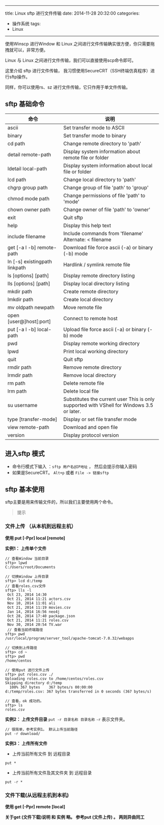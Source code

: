 ﻿----
title: Linux sftp 进行文件传输
date: 2014-11-28 20:32:00
categories: 
- 操作系统
tags:
- Linux
----

使用Winscp 进行Window 和 Linux 之间进行文件传输确实很方便，你只需要拖拽就可以，非常方便。

Linux 与 Linux 之间进行文件传输，我们可以直接使用scp命令即可。

这里介绍 sftp 进行文件传输， 我习惯使用SecureCRT（SSH终端仿真程序）进行sftp操作。

同样，你可以使用rs、sz 进行文件传输，它只作用于单文件传输。



## sftp 基础命令

命令 | 说明
--- | ---
ascii                          | Set transfer mode to ASCII
binary                         | Set transfer mode to binary
cd path                        | Change remote directory to 'path'
detail remote-path             | Display system information about remote file or folder
ldetail local-path             | Display system information about local file or folder
lcd path                       | Change local directory to 'path'
chgrp group path               | Change group of file 'path' to 'group'
chmod mode path                | Change permissions of file 'path' to 'mode'
chown owner path               | Change owner of file 'path' to 'owner'
exit                           | Quit sftp
help                           | Display this help text
include filename               | Include commands from 'filename' Alternate: < filename
get [-a l -b] remote-path      | Download file force ascii (-a) or binary (-b) mode
ln [-s] existingpath linkpath  | Hardlink / symlink remote file
ls [options] [path]            | Display remote directory listing
lls [options] [path]           | Display local directory listing
mkdir path                     | Create remote directory
lmkdir path                    | Create local directory
mv oldpath newpath             | Move remote file
open [user@]host[:port]        | Connect to remote host
put [-a l -b] local-path       | Upload file force ascii (-a) or binary (-b) mode
pwd                            | Display remote working directory
lpwd                           | Print local working directory
quit                           | Quit sftp
rmdir path                     | Remove remote directory
lrmdir path                    | Remove local directory
rm path                        | Delete remote file
lrm path                       | Delete local file
su username                    | Substitutes the current user This is only supported with VShell for Windows 3.5 or later.
type [transfer-mode]           | Display or set file transfer mode
view remote-path               | Download and open file
version                        | Display protocol version

## 进入sftp 模式
* 命令行模式下输入 ：`sftp 用户名@IP地址` ， 然后会提示你输入密码
* 如果是SecureCRT。 `Alt+p` 或者 `File -> 链接sftp`

## sftp 基本使用
sftp主要是用来传输文件的，所以我们主要使用两个命令。
> 提示 
### 文件上传 （从本机到远程主机）

**使用 put [-Ppr] local [remote]**

**实例1： 上传单个文件**
```
// 查看Window 当前目录
sftp> lpwd
C:/Users/root/Documents

// 切换Window 上传目录
sftp> lcd d:/temp 
// 查看roles.csv文件
sftp> lls -l
 Oct 23, 2014 14:30 
 Oct 21, 2014 11:21 actors.csv
 Nov 10, 2014 11:01 ali
 Oct 21, 2014 11:19 movies.csv
 Jan 14, 2014 16:56 neo4j
 Oct 28, 2014 17:40 package.json
 Oct 21, 2014 11:21 roles.csv
 Nov 30, 2014 20:54 TV.war
 // 查看当前终端路径
sftp> pwd                
/usr/local/program/server_tool/apache-tomcat-7.0.32/webapps

// 切换到上传路径
sftp> cd ~
sftp> pwd
/home/centos

// 使用put 进行文件上传
sftp> put roles.csv ./
Uploading roles.csv to /home/centos/roles.csv
Skipping directory d:/temp
  100% 367 bytes    367 bytes/s 00:00:00     
d:/temp/roles.csv: 367 bytes transferred in 0 seconds (367 bytes/s)

// 查看，ok 成功的。
sftp> ls
roles.csv
```
**实例2： 上传文件目录**
`put -r 目录名称 目录名称` `-r` 表示文件夹。
```
// 很简单，参考实例1。 默认上传当前路径
put -r download/

```

**实例3： 上传所有文件**
* 上传当前所有文件 到 远程目录
```
put * 
```
* 上传当前所有文件及其文件夹 到 远程目录
```
put -r *
```
### 文件下载(从远程主机到本机)

**使用 get [-Ppr] remote [local]**


**关于get (文件下载)说明 和 实例 略。   参考put (文件上传) 。 两则异曲同工**
